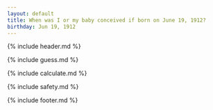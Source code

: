 ```yaml
---
layout: default
title: When was I or my baby conceived if born on June 19, 1912?
birthday: Jun 19, 1912
---
```


{% include header.md %}

{% include guess.md %}

{% include calculate.md %}

{% include safety.md %}

{% include footer.md %}



